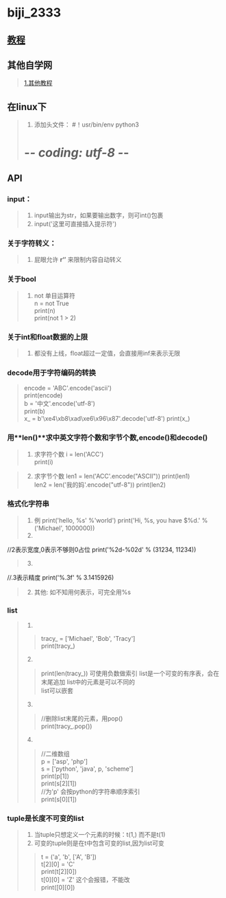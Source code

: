 # biji_2333
## [教程](https://www.jb51.net/books/536708.html#downintro2)
## 其他自学网
>[1.其他教程 ](https://6so.so/t/256285/)

## 在linux下

>1. 添加头文件：
> #！usr/bin/env python3
> # -*- coding: utf-8 -*-

## API

### input：
>1. input输出为str，如果要输出数字，则可int()包裹
>2. input('这里可直接插入提示符')

### 关于字符转义：
>1. 屁眼允许 **r‘’** 来限制内容自动转义

### 关于bool
>1. not 单目运算符  
n = not True  
print(n)  
print(not 1 > 2)  
  
### 关于int和float数据的上限
>1. 都没有上线，float超过一定值，会直接用inf来表示无限

### decode用于字符编码的转换
>encode = 'ABC'.encode('ascii')  
print(encode)  
>b = '中文'.encode('utf-8')  
print(b)  
>x_ = b'\xe4\xb8\xad\xe6\x96\x87'.decode('utf-8') 
print(x_)  

### 用**len()**求中英文字符个数和字节个数,**encode()**和**decode()**
>1. 求字符个数
i = len('ACC')<br>
print(i)
  
>2. 求字节个数
len1 = len('ACC'.encode("ASCII"))
print(len1)<br>
len2 = len('我的妈'.encode("utf-8"))
print(len2)    

### 格式化字符串
>1. 例
print('hello, %s' %'world')
print('Hi, %s, you have $%d.' % ('Michael', 1000000))
>2.
//2表示宽度,0表示不够则0占位
print('%2d-%02d' % (31234, 11234))
>3.
//.3表示精度
print('%.3f' % 3.1415926)

>2. 其他: 如不知用何表示，可完全用%s

### list
>1.
>>    tracy_ = ['Michael', 'Bob', 'Tracy']   
      print(tracy_)
>2.
>>  print(len(tracy_))
    可使用负数做索引
    list是一个可变的有序表，会在末尾追加
    list中的元素是可以不同的  
    list可以嵌套
>3.
>>    //删除list末尾的元素，用pop()  
      print(tracy_.pop())  
>4.
>>  //二维数组  
    p = ['asp', 'php']  
    s = ['python', 'java', p, 'scheme']  
    print(p[1])  
    print(s[2][1])  
    //为'p' 会按python的字符串顺序索引  
    print(s[0][1])

 ### tuple是长度不可变的list 
>1. 当tuple只想定义一个元素的时候：t(1,) 而不是t(1)
>2. 可变的tuple则是在t中包含可变的list,因为list可变
>>  t = ('a', 'b', ['A', 'B'])  
    t[2][0] = 'C'   
    print(t[2][0])  
    t[0][0] = 'Z'  这个会报错，不能改  
    print([0][0])  
